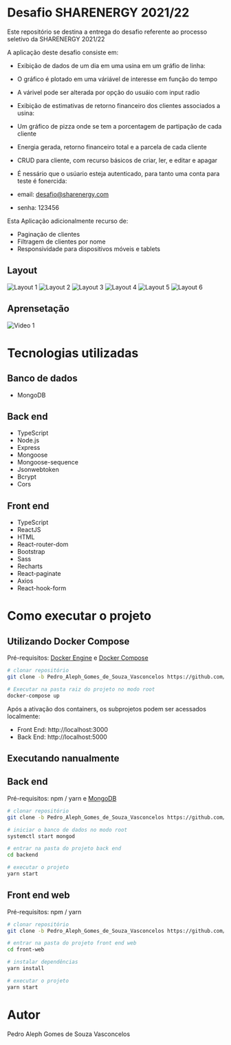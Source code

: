 # Desafio SHARENERGY 2021/22

Este repositório se destina a entrega do desafio referente ao processo seletivo da SHARENERGY 2021/22

A aplicação deste desafio consiste em:
  - Exibição de dados de um dia em uma usina em um gráfio de linha:
  - O gráfico é plotado em uma váriável de interesse em função do tempo
  - A várivel pode ser alterada por opção do usuáio com input radio

  - Exibição de estimativas de retorno financeiro dos clientes associados a usina:
  - Um gráfico de pizza onde se  tem a porcentagem de partipação de cada cliente
  - Energia gerada, retorno financeiro total e a parcela de cada cliente

  - CRUD para cliente, com recurso básicos de criar, ler, e editar e apagar
  - É nessário que o usúario esteja autenticado, para tanto uma conta para teste é fonercida:
  - email: desafio@sharenergy.com
  - senha: 123456

Esta Aplicação adicionalmente recurso de:
  - Paginação de clientes
  - Filtragem de clientes por nome
  - Responsividade para dispositivos móveis e tablets

## Layout
![Layout 1](https://github.com/pedroaleph/desafio-sharenergy-2021-22/blob/Pedro_Aleph_Gomes_de_Souza_Vasconcelos/assets/Layout1.png)
![Layout 2](https://github.com/pedroaleph/desafio-sharenergy-2021-22/blob/Pedro_Aleph_Gomes_de_Souza_Vasconcelos/assets/Layout2.png)
![Layout 3](https://github.com/pedroaleph/desafio-sharenergy-2021-22/blob/Pedro_Aleph_Gomes_de_Souza_Vasconcelos/assets/Layout3.png)
![Layout 4](https://github.com/pedroaleph/desafio-sharenergy-2021-22/blob/Pedro_Aleph_Gomes_de_Souza_Vasconcelos/assets/Layout4.png)
![Layout 5](https://github.com/pedroaleph/desafio-sharenergy-2021-22/blob/Pedro_Aleph_Gomes_de_Souza_Vasconcelos/assets/Layout5.png) ![Layout 6](https://github.com/pedroaleph/desafio-sharenergy-2021-22/blob/Pedro_Aleph_Gomes_de_Souza_Vasconcelos/assets/Layout6.png)


## Aprensetação
![Video 1](https://youtu.be/dhbMzwRZKD8)


# Tecnologias utilizadas
## Banco de dados
- MongoDB
## Back end
- TypeScript
- Node.js
- Express
- Mongoose
- Mongoose-sequence
- Jsonwebtoken
- Bcrypt
- Cors
## Front end
- TypeScript
- ReactJS
- HTML
- React-router-dom
- Bootstrap
- Sass
- Recharts
- React-paginate
- Axios
- React-hook-form

# Como executar o projeto

## Utilizando Docker Compose
Pré-requisitos: [Docker Engine](https://docs.docker.com/get-docker) e [Docker Compose](https://docs.docker.com/compose/install)

```bash
# clonar repositório
git clone -b Pedro_Aleph_Gomes_de_Souza_Vasconcelos https://github.com/pedroaleph/desafio-sharenergy-2021-22.git

# Executar na pasta raiz do projeto no modo root
docker-compose up
```
Após a ativação dos containers, os subprojetos podem ser acessados localmente:

- Front End: http://localhost:3000
- Back End: http://localhost:5000

## Executando nanualmente
## Back end
Pré-requisitos: npm / yarn e [MongoDB](https://docs.mongodb.com/guides/server/install)

```bash
# clonar repositório
git clone -b Pedro_Aleph_Gomes_de_Souza_Vasconcelos https://github.com/pedroaleph/desafio-sharenergy-2021-22.git

# iniciar o banco de dados no modo root
systemctl start mongod

# entrar na pasta do projeto back end
cd backend

# executar o projeto
yarn start
```

## Front end web
Pré-requisitos: npm / yarn

```bash
# clonar repositório
git clone -b Pedro_Aleph_Gomes_de_Souza_Vasconcelos https://github.com/pedroaleph/desafio-sharenergy-2021-22.git

# entrar na pasta do projeto front end web
cd front-web

# instalar dependências
yarn install

# executar o projeto
yarn start
```

# Autor

Pedro Aleph Gomes de Souza Vasconcelos

